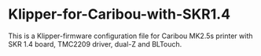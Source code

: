 # Klipper-for-Caribou-with-SKR1.4
This is a Klipper-firmware configuration file for Caribou MK2.5s printer with SKR 1.4 board, TMC2209 driver, dual-Z and BLTouch. 
